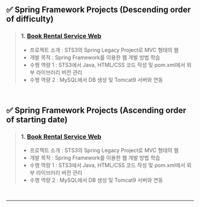 <!-- Contents -->
## ✅ Spring Framework Projects (Descending order of difficulty)
> ### 1. [Book Rental Service Web](https://github.com/Kim-src/Spring/tree/main/1.%20Spring%20Framework/Book%20Rental%20Service%20Web)
> - 프로젝트 소개 : STS3의 Spring Legacy Project로 MVC 형태의 웹
> - 개발 목적 : Spring Framework를 이용한 웹 개발 방법 학습
> - 수행 역량 1 : STS3에서 Java, HTML/CSS 코드 작성 및 pom.xml에서 외부 라이브러리 버전 관리
> - 수행 역량 2 : MySQL에서 DB 생성 및 Tomcat9 서버와 연동

<br>

## ✅ Spring Framework Projects (Ascending order of starting date)
> ### 1. [Book Rental Service Web](https://github.com/Kim-src/Spring/tree/main/1.%20Spring%20Framework/Book%20Rental%20Service%20Web)
> - 프로젝트 소개 : STS3의 Spring Legacy Project로 MVC 형태의 웹
> - 개발 목적 : Spring Framework를 이용한 웹 개발 방법 학습
> - 수행 역량 1 : STS3에서 Java, HTML/CSS 코드 작성 및 pom.xml에서 외부 라이브러리 버전 관리
> - 수행 역량 2 : MySQL에서 DB 생성 및 Tomcat9 서버와 연동

<br>

***

<br>
<br>
<br>
